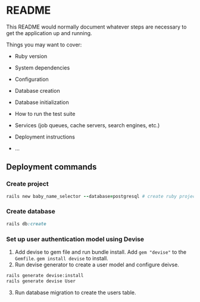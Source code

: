 # README

This README would normally document whatever steps are necessary to get the
application up and running.

Things you may want to cover:

* Ruby version

* System dependencies

* Configuration

* Database creation

* Database initialization

* How to run the test suite

* Services (job queues, cache servers, search engines, etc.)

* Deployment instructions

* ...

## Deployment commands
### Create project
```rb
rails new baby_name_selector --database=postgresql # create ruby project with Postgesql db backend
```

### Create database
```rb
rails db:create
```

### Set up user authentication model using Devise
1. Add devise to gem file and run bundle install. Add `gem "devise"` to the `Gemfile`. `gem install devise` to install.
2. Run devise generator to create a user model and configure deivse.
```bash
rails generate devise:install
rails generate devise User
```
3. Run database migration to create the users table.



